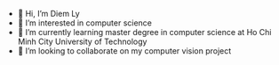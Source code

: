 - 👋 Hi, I’m Diem Ly
- 👀 I’m interested in computer science
- 🌱 I’m currently learning master degree in computer science at Ho Chi Minh City University of Technology
- 💞️ I’m looking to collaborate on my computer vision project


<!---
Diemlykt/Diemlykt is a ✨ special ✨ repository because its `README.md` (this file) appears on your GitHub profile.
You can click the Preview link to take a look at your changes.
--->
